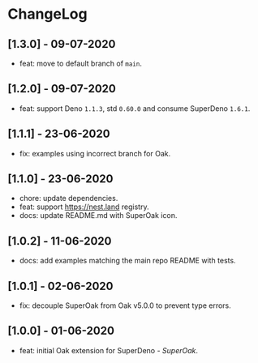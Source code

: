# ChangeLog

## [1.3.0] - 09-07-2020

- feat: move to default branch of `main`.

## [1.2.0] - 09-07-2020

- feat: support Deno `1.1.3`, std `0.60.0` and consume SuperDeno `1.6.1`.

## [1.1.1] - 23-06-2020

- fix: examples using incorrect branch for Oak.

## [1.1.0] - 23-06-2020

- chore: update dependencies.
- feat: support <https://nest.land> registry.
- docs: update README.md with SuperOak icon.

## [1.0.2] - 11-06-2020

- docs: add examples matching the main repo README with tests.

## [1.0.1] - 02-06-2020

- fix: decouple SuperOak from Oak v5.0.0 to prevent type errors.

## [1.0.0] - 01-06-2020

- feat: initial Oak extension for SuperDeno - _SuperOak_.
